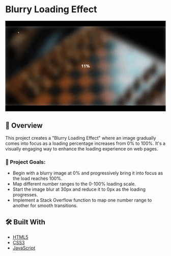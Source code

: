 # Blurry Loading Effect

![cover](./assets/preview.gif)

## 🚀 Overview

This project creates a "Blurry Loading Effect" where an image gradually comes into focus as a loading percentage increases from 0% to 100%. It's a visually engaging way to enhance the loading experience on web pages.

### 🎯 Project Goals:
- Begin with a blurry image at 0% and progressively bring it into focus as the load reaches 100%.
- Map different number ranges to the 0-100% loading scale.
- Start the image blur at 30px and reduce it to 0px as the loading progresses.
- Implement a Stack Overflow function to map one number range to another for smooth transitions.

## 🛠️ Built With

- [HTML5](https://www.w3schools.com/html/)
- [CSS3](https://www.w3schools.com/css/)
- [JavaScript](https://www.w3schools.com/js/)
